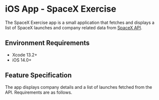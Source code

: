 
# iOS App - SpaceX Exercise

The SpaceX Exercise app is a small application that fetches and displays a list of SpaceX launches and company related data from [SpaceX API](https://github.com/r-spacex/SpaceX-API).

## Environment Requirements

- Xcode 13.2+
- iOS 14.0+

## Feature Specification

The app displays company details and a list of launches fetched from the API. Requirements are as follows.

